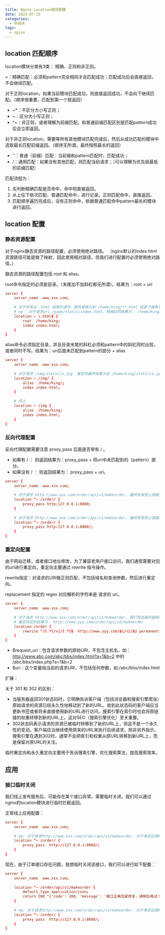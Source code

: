 ```yaml
---
title: Nginx-Location路径配置
date: 2023-07-25
categories:
  - 中间件
tags:
  - nginx
---
```


## location 匹配顺序

location模块分类有3类： 精确、正则和非正则。

=：精确匹配：必须和pattern完全相同才会匹配成功；匹配成功后会直接返回，不会继续匹配。

对于正则location，如果当前模块匹配成功，则直接返回成功，不会向下继续匹配。（顺序很重要，匹配到第一个就返回）
- ~*：不区分大小写正则；
- ~：区分大小写正则；
- ^~：非正则，或者理解为前缀匹配。和普通前缀匹配区别是匹配pattern成功后会立即返回。

对于非正则location，需要等所有其他模块匹配完成后，然后从成功匹配的模块中选取最长匹配前缀返回。（顺序无所谓，最终按照最长的返回）
- ''：普通（前缀）匹配：当前缀和pattern匹配时，匹配成功；
- /：通用匹配：如果没有其他匹配，则匹配当前请求；（可以理解为优先级最低的前缀匹配）

匹配流程为：
1. 先判断精确匹配是否命中，命中则直接返回。
2. 从上往下依次匹配，普通匹配命中，进行记录。正则匹配命中，直接返回。
3. 匹配顺序遍历完成后，没有正则命中，依据普通匹配命中pattern最长的模块进行返回。


## location 配置

### 静态资源配置

<span class="red">对于nginx静态资源的路径配置，必须使用绝对路径。 （nginx默认的index.html资源路径可能是做了映射，因此使用相对路径，但我们进行配置时必须使用绝对路径。）</span>

静态资源的路径配置包括 root 和 alias。

<span class="red">root命令指定的必须是目录。（末尾加不加斜杠都无所谓）。结果为：root + uri</span>
```nginx.conf
server {
    server_name  www.xxx.com;
    
    # 对于所有以 .html 结尾的请求，都将替换为到 /home/king/**.html 目录下搜索文件。
    # eg： 对于请求uri /page/static/index.html，转换后的结果为： /home/king/page/static/index.html
    location ~ \.html$ {
        root  /home/king;
        index index.html;
    }
}
```

<span class="red">alias命令必须指定目录，并且目录末尾的斜杠必须和pattern中的斜杠同时出现，或者同时不写。结果为：uri后面未匹配到pattern的部分 + alias</span>

```nginx.conf
server {
    server_name  www.xxx.com;
    
    # 对于请求 /img/static/a.jpg  重定向最终结果为去 /home/king/static/a.jpg 目录中查找文件
    location ~ /img/ {
        alias  /home/king/;
        index index.html;
    }
    
    # 同上
    location ~ /img {
        alias  /home/king;
        index index.html;
    }
}
```

### 反向代理配置

反向代理配置需要注意 proxy_pass 后面是否带有 / 。
- 如果有 / ： 则返回结果为：proxy_pass  + 将uri中未匹配到的（pattern）部分。
- 如果没有 / ： 则返回结果为： proxy_pass + uri。

```nginx.conf
server {
    server_name  www.xxx.com;
    
    # 对于请求 http://www.xxx.com/order/api/v1/makeorder, 最终转发到上游服务器的url为： http:127.0.0.1:8080/order/api/v1/makeorder。
    location ^~ /order/ {
        proxy_pass http:127.0.0.1:8080;
    }
    
    # 对于请求 http://www.xxx.com/order/api/v1/makeorder, 最终转发到上游服务器的url为： http:127.0.0.1:8080/api/v1/makeorder。
    location ^~ /order/ {
        proxy_pass http:127.0.0.1:8080/;
    }
}
```

### 重定向配置

由于网站迁移，或者接口地址修改，为了兼容老用户接口访问，我们通常需要对旧的url进行重定向，重定向主要通过 rewrite 指令操作。

rewrite指定：对请求的URI做正则匹配，不包括域名和查询参数，然后进行重定向。

replacement 指定的 regex 对应解析的字符串是 请求的 uri。

```nginx.conf
server {
    server_name  www.xxx.com;
    
    # 对于请求 http://www.xxx.com/order/api/v1/makeorder, 我们现在服务器和接口都进行了修改，需要将旧地址重定向到新地址上。 
    # 重定向后的结果为： http://www.yyy.com/order/api/v2/makeorder
    location /order {
        rewrite ^/(.*)/v1/(.*)$  http://www.yyy.com/$1/v2/$2 permanent;
    }
}
```


- $request_uri：包含请求参数的原始URI，不包含主机名，如：http://www.abc.com/abc/bbs/index.html?a=1&b=2 中的 /abc/bbs/index.php?a=1&b=2
- $uri：这个变量指当前的请求URI，不包括任何参数，如:/abc/bbs/index.html


扩展：

关于 301 和 302 的区别：
- 当服务器返回301状态码时，它明确告诉客户端（包括浏览器和搜索引擎爬虫）原始请求的资源已经永久性地移动到了新的URL。收到此状态码的客户端应当更新书签或者将来直接使用新的URL进行访问。搜索引擎在索引时也会将原链接的权重转移到新的URL上，这对SEO（搜索引擎优化）至关重要。
- 302状态码表示请求的资源已被临时转移到了新的URL上，但这不是一个永久性的变动。客户端应当继续使用原来的URL来执行后续请求，除非另外指示。搜索引擎在遇到302时，通常不会把索引和权重从原URL转移到新URL上，而是保留对原URL的关注。

临时重定向和永久重定向主要用于告诉搜索引擎，优化搜索算法，提高搜索效率。



## 应用

### 接口临时关闭

我们线上发布服务后，可能存在某个接口异常，需要临时关闭，我们可以通过nginx的location模块进行临时拦截返回。

正常线上应用配置：

```nginx.conf
server {
    server_name  www.xxx.com;
    
    # eg: 对于请求http://www.xxx.com/order/api/v1/makeorder, 对于真实后端地址为： http://127.0.0.1:8080/api/v1/makeorder;
    location ^~ /order/ {
        proxy_pass  http://127.0.0.1:8080/;
    }
}
```

现在，由于订单接口存在问题，我想临时关闭该接口，我们可以进行如下配置：

```nginx.conf
server {
    server_name  www.xxx.com;
    
    location ^~ /order/api/v1/makeorder {
        default_type application/json;
        return 200 "{'code': 200, 'message': '接口正再加紧修复，请稍后再试！'}";
    }
    
    # eg: 对于请求http://www.xxx.com/order/api/v1/makeorder, 对于真实后端地址为： http://127.0.0.1:8080/api/v1/makeorder;
    location ^~ /order/ {
        proxy_pass  http://127.0.0.1:8080/;
    }
}
```
